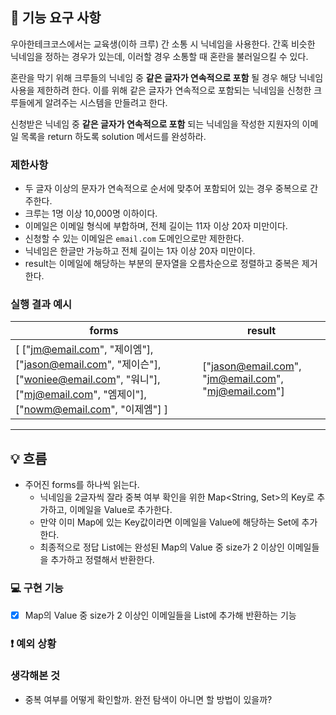 ## 🚀 기능 요구 사항

우아한테크코스에서는 교육생(이하 크루) 간 소통 시 닉네임을 사용한다. 간혹 비슷한 닉네임을 정하는 경우가 있는데, 이러할 경우 소통할 때 혼란을 불러일으킬 수 있다.

혼란을 막기 위해 크루들의 닉네임 중 **같은 글자가 연속적으로 포함** 될 경우 해당 닉네임 사용을 제한하려 한다. 이를 위해 같은 글자가 연속적으로 포함되는 닉네임을 신청한 크루들에게 알려주는 시스템을 만들려고 한다.


신청받은 닉네임 중 **같은 글자가 연속적으로 포함** 되는 닉네임을 작성한 지원자의 이메일 목록을 return 하도록 solution 메서드를 완성하라.

### 제한사항

- 두 글자 이상의 문자가 연속적으로 순서에 맞추어 포함되어 있는 경우 중복으로 간주한다.
- 크루는 1명 이상 10,000명 이하이다.
- 이메일은 이메일 형식에 부합하며, 전체 길이는 11자 이상 20자 미만이다.
- 신청할 수 있는 이메일은 `email.com` 도메인으로만 제한한다.
- 닉네임은 한글만 가능하고 전체 길이는 1자 이상 20자 미만이다.
- result는 이메일에 해당하는 부분의 문자열을 오름차순으로 정렬하고 중복은 제거한다.

### 실행 결과 예시

| forms | result |
| --- | --- |
| [ ["jm@email.com", "제이엠"], ["jason@email.com", "제이슨"], ["woniee@email.com", "워니"], ["mj@email.com", "엠제이"], ["nowm@email.com", "이제엠"] ] | ["jason@email.com", "jm@email.com", "mj@email.com"] |

---

## 💡 흐름
- 주어진 forms를 하나씩 읽는다.
  - 닉네임을 2글자씩 잘라 중복 여부 확인을 위한 Map<String, Set<String>>의 Key로 추가하고, 이메일을 Value로 추가한다.
  - 만약 이미 Map에 있는 Key값이라면 이메일을 Value에 해당하는 Set에 추가한다.
  - 최종적으로 정답 List<String>에는 완성된 Map의 Value 중 size가 2 이상인 이메일들을 추가하고 정렬해서 반환한다.

### 💻 구현 기능

- [x] Map의 Value 중 size가 2 이상인 이메일들을 List에 추가해 반환하는 기능

### ❗️ 예외 상황


### 생각해본 것
- 중복 여부를 어떻게 확인할까. 완전 탐색이 아니면 할 방법이 있을까?